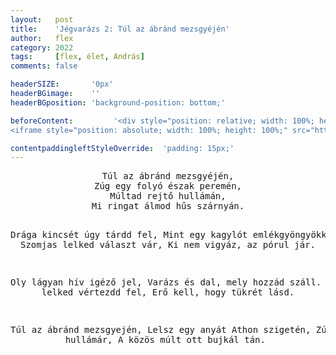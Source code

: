 ```yaml
---
layout:   post
title:    'Jégvarázs 2: Túl az ábránd mezsgyéjén'
author:   flex
category: 2022
tags:     [flex, élet, András]
comments: false

headerSIZE:       '0px'
headerBGimage:    ''
headerBGposition: 'background-position: bottom;'

beforeContent:		   '<div style="position: relative; width: 100%; height: 0; padding-bottom: 56.25%;">
<iframe style="position: absolute; width: 100%; height: 100%;" src="https://www.youtube.com/embed/3h8Cxn8ECHo" title="YouTube video player" frameborder="0" allow="accelerometer; autoplay; clipboard-write; encrypted-media; gyroscope; picture-in-picture" allowfullscreen></iframe></div>'

contentpaddingleftStyleOverride:  'padding: 15px;'
---
```

<center>
<pre>
Túl az ábránd mezsgyéjén,
Zúg egy folyó észak peremén,
Múltad rejtő hullámán,
Mi ringat álmod hűs szárnyán.

Drága kincsét úgy tárdd fel,
Mint egy kagylót emlékgyöngyökkel,
Szomjas lelked választ vár,
Ki nem vigyáz, az pórul jár.

Oly lágyan hív igéző jel,
Varázs és dal, mely hozzád száll.
De bátor lelked vértezdd fel,
Erő kell, hogy tükrét lásd.

Túl az ábránd mezsgyején,
Lelsz egy anyát Athon szigetén,
Zúg az ősi hullámár,
A közös múlt ott bujkál tán.
</pre>
</center>